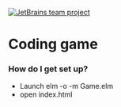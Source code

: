 [![JetBrains team project](http://jb.gg/badges/team-plastic.svg)](https://confluence.jetbrains.com/display/ALL/JetBrains+on+GitHub)

# Coding game #

### How do I get set up? ###

* Launch elm -o -m Game.elm
* open index.html
